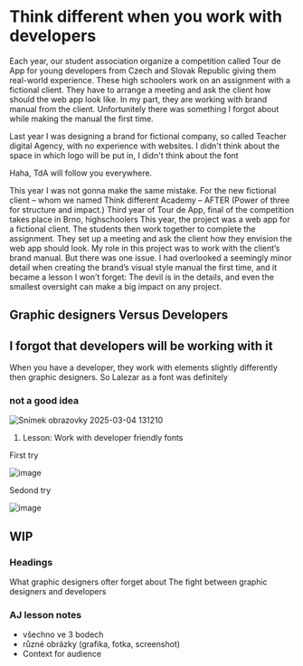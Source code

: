# Think different when you work with developers

Each year, our student association organize a competition called Tour de App for young developers from Czech and Slovak Republic giving them real-world experience.
These high schoolers work on an assignment with a fictional client. They have to arrange a meeting and ask the client how should the web app look like.
In my part, they are working with brand manual from the client. Unfortunitely there was something I forgot about while making the manual the first time.

Last year I was designing a brand for fictional company, so called Teacher digital Agency, with no experience with websites. I didn't think about the space in which logo will be put in, I didn't think about the font  

Haha, TdA will follow you everywhere. 

This year I was not gonna make the same mistake. For the new fictional client – whom we named Think different Academy⁠⁠⁠⁠⁠⁠ – 
AFTER
(Power of three for structure and impact.)
Third year of Tour de App, final of the competition takes place in Brno, highschoolers
This year, the project was a web app for a fictional client. The students then work together to complete the assignment. They set up a meeting and ask the client how they envision the web app should look.
My role in this project was to work with the client’s brand manual. But there was one issue. I had overlooked a seemingly minor detail when creating the brand’s visual style manual the first time, and it became a lesson I won’t forget:
The devil is in the details, and even the smallest oversight can make a big impact on any project.


## Graphic designers Versus Developers

## I forgot that developers will be working with it
When you have a developer, they work with elements slightly differently then graphic designers. So Lalezar as a font was definitely
### not a good idea

![Snímek obrazovky 2025-03-04 131210](https://github.com/user-attachments/assets/be2022c7-bd06-46a8-b070-83914022e6a5)
1. Lesson: Work with developer friendly fonts

First try

![image](https://github.com/user-attachments/assets/5b0fd2c5-c895-4b02-90f7-6180016d8b76)

Sedond try

![image](https://github.com/user-attachments/assets/ce428af9-7485-48d2-ae90-f8c01ed4c025)

## WIP
### Headings
What graphic designers ofter forget about
The fight between graphic designers and developers

### AJ lesson notes
- všechno ve 3 bodech
- různé obrázky (grafika, fotka, screenshot)
- Context for audience
